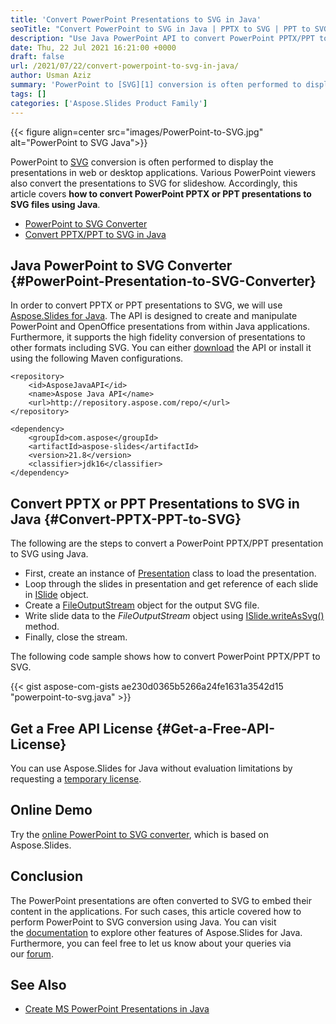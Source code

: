 ```yaml
---
title: 'Convert PowerPoint Presentations to SVG in Java'
seoTitle: "Convert PowerPoint to SVG in Java | PPTX to SVG | PPT to SVG"
description: "Use Java PowerPoint API to convert PowerPoint PPTX/PPT to SVG using Java. Create your own PowerPoint viewer Java Spring or other Java applications."
date: Thu, 22 Jul 2021 16:21:00 +0000
draft: false
url: /2021/07/22/convert-powerpoint-to-svg-in-java/
author: Usman Aziz
summary: 'PowerPoint to [SVG][1] conversion is often performed to display the presentations in web or desktop applications. Various PowerPoint viewers also convert the presentations to SVG for slideshow. Accordingly, this article covers **how to convert PowerPoint PPTX or PPT presentations to SVG files using Java**.'
tags: []
categories: ['Aspose.Slides Product Family']
---
```




{{< figure align=center src="images/PowerPoint-to-SVG.jpg" alt="PowerPoint to SVG Java">}}


PowerPoint to [SVG][2] conversion is often performed to display the presentations in web or desktop applications. Various PowerPoint viewers also convert the presentations to SVG for slideshow. Accordingly, this article covers **how to convert PowerPoint PPTX or PPT presentations to SVG files using Java**.

*   [PowerPoint to SVG Converter][3]
*   [Convert PPTX/PPT to SVG in Java][4]

## Java PowerPoint to SVG Converter {#PowerPoint-Presentation-to-SVG-Converter}

In order to convert PPTX or PPT presentations to SVG, we will use [Aspose.Slides for Java][5]. The API is designed to create and manipulate PowerPoint and OpenOffice presentations from within Java applications. Furthermore, it supports the high fidelity conversion of presentations to other formats including SVG. You can either [download][6] the API or install it using the following Maven configurations.

```
<repository>
    <id>AsposeJavaAPI</id>
    <name>Aspose Java API</name>
    <url>http://repository.aspose.com/repo/</url>
</repository>
```
```
<dependency>
    <groupId>com.aspose</groupId>
    <artifactId>aspose-slides</artifactId>
    <version>21.8</version>
    <classifier>jdk16</classifier>
</dependency>
```

## Convert PPTX or PPT Presentations to SVG in Java {#Convert-PPTX-PPT-to-SVG}

The following are the steps to convert a PowerPoint PPTX/PPT presentation to SVG using Java.

*   First, create an instance of [Presentation][7] class to load the presentation.
*   Loop through the slides in presentation and get reference of each slide in [ISlide][8] object.
*   Create a [FileOutputStream][9] object for the output SVG file.
*   Write slide data to the _FileOutputStream_ object using [ISlide.writeAsSvg()][10] method.
*   Finally, close the stream.

The following code sample shows how to convert PowerPoint PPTX/PPT to SVG.

{{< gist aspose-com-gists ae230d0365b5266a24fe1631a3542d15 "powerpoint-to-svg.java" >}}

## Get a Free API License {#Get-a-Free-API-License}

You can use Aspose.Slides for Java without evaluation limitations by requesting a [temporary license][11].

## Online Demo

Try the [online PowerPoint to SVG converter][12], which is based on Aspose.Slides.

## Conclusion

The PowerPoint presentations are often converted to SVG to embed their content in the applications. For such cases, this article covered how to perform PowerPoint to SVG conversion using Java. You can visit the [documentation][13] to explore other features of Aspose.Slides for Java. Furthermore, you can feel free to let us know about your queries via our [forum][14].

## See Also

*   [Create MS PowerPoint Presentations in Java][15]




[1]: https://docs.fileformat.com/page-description-language/svg/
[2]: https://docs.fileformat.com/page-description-language/svg/
[3]: #PowerPoint-Presentation-to-SVG-Converter
[4]: #Convert-PPTX-PPT-to-SVG
[5]: https://products.aspose.com/slides/java
[6]: https://downloads.aspose.com/slides/java
[7]: https://apireference.aspose.com/slides/java/com.aspose.slides/Presentation
[8]: https://apireference.aspose.com/slides/java/com.aspose.slides/ISlide
[9]: https://docs.oracle.com/javase/7/docs/api/java/io/FileOutputStream.html
[10]: https://apireference.aspose.com/slides/java/com.aspose.slides/ISlide#writeAsSvg-java.io.OutputStream-
[11]: https://purchase.aspose.com/temporary-license
[12]: https://products.aspose.app/slides/conversion/pptx-to-svg
[13]: https://docs.aspose.com/slides/java
[14]: https://forum.aspose.com/
[15]: https://blog.aspose.com/2021/01/18/create-powerpoint-presentations-using-java/






